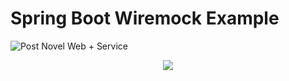 # Spring Boot Wiremock Example

![Post Novel Web + Service](https://github.com/Artemas-Muzanenhamo/spring-boot-wiremock-example/workflows/Java%20CI%20with%20Gradle/badge.svg?branch=develop)

<p align="center">
    <img src="https://user-images.githubusercontent.com/29547780/79058191-9cf28480-7c62-11ea-9b45-deda3136c1fb.png">
</p>
